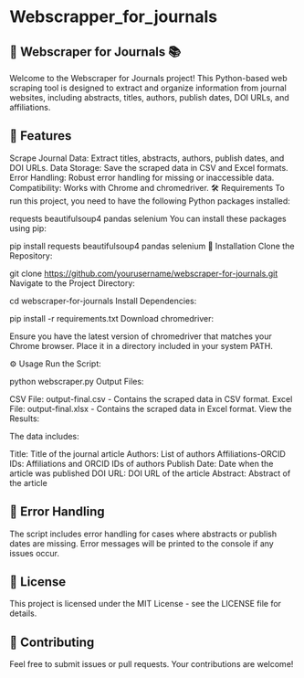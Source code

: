 # Webscrapper_for_journals

## 📰 Webscraper for Journals 📚
Welcome to the Webscraper for Journals project! This Python-based web scraping tool is designed to extract and organize information from journal websites, including abstracts, titles, authors, publish dates, DOI URLs, and affiliations.

## 🚀 Features
Scrape Journal Data: Extract titles, abstracts, authors, publish dates, and DOI URLs.
Data Storage: Save the scraped data in CSV and Excel formats.
Error Handling: Robust error handling for missing or inaccessible data.
Compatibility: Works with Chrome and chromedriver.
🛠️ Requirements
To run this project, you need to have the following Python packages installed:

requests
beautifulsoup4
pandas
selenium
You can install these packages using pip:

pip install requests beautifulsoup4 pandas selenium
🔧 Installation
Clone the Repository:

git clone https://github.com/yourusername/webscraper-for-journals.git
Navigate to the Project Directory:

cd webscraper-for-journals
Install Dependencies:

pip install -r requirements.txt
Download chromedriver:

Ensure you have the latest version of chromedriver that matches your Chrome browser. Place it in a directory included in your system PATH.

⚙️ Usage
Run the Script:

python webscraper.py
Output Files:

CSV File: output-final.csv - Contains the scraped data in CSV format.
Excel File: output-final.xlsx - Contains the scraped data in Excel format.
View the Results:

The data includes:

Title: Title of the journal article
Authors: List of authors
Affiliations-ORCID IDs: Affiliations and ORCID IDs of authors
Publish Date: Date when the article was published
DOI URL: DOI URL of the article
Abstract: Abstract of the article

## 🚧 Error Handling
The script includes error handling for cases where abstracts or publish dates are missing. Error messages will be printed to the console if any issues occur.

## 📜 License
This project is licensed under the MIT License - see the LICENSE file for details.

## 🤝 Contributing
Feel free to submit issues or pull requests. Your contributions are welcome!

